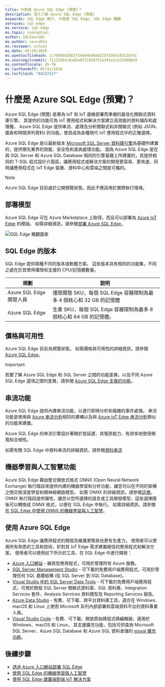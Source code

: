 ```yaml
---
title: 什麼是 Azure SQL Edge (預覽)？
description: 深入了解 Azure SQL Edge (預覽)
keywords: SQL Edge 簡介, 什麼是 SQL Edge, SQL Edge 概觀
services: sql-edge
ms.service: sql-edge
ms.topic: conceptual
author: SQLSourabh
ms.author: sourabha
ms.reviewer: sstein
ms.date: 05/19/2020
ms.openlocfilehash: 1c70950426b2f34d94bd66d2287550e19253874c
ms.sourcegitcommit: f1132db5c8ad5a0f2193d751e341e1cd31989854
ms.contentlocale: zh-TW
ms.lasthandoff: 05/31/2020
ms.locfileid: "84233157"
---
```

# <a name="what-is-azure-sql-edge-preview"></a>什麼是 Azure SQL Edge (預覽)？

Azure SQL Edge (預覽) 是專為 IoT 和 IoT 邊緣部署而準備的最佳化關聯式資料庫引擎。 其提供的功能可為 IoT 應用程式和解決方案建立高效能的資料儲存和處理層。 Azure SQL Edge 提供串流、處理及分析關聯式和非關聯式 (例如 JSON、圖表和時間序列資料) 的功能，使其成為各種現代 IoT 應用程式中的正確選擇。

Azure SQL Edge 是以最新版本 [Microsoft SQL Server 資料庫引擎](/sql/sql-server/sql-server-technical-documentation?toc=/azure/azure-sql-edge/toc.json)為基礎所建置的，提供領先業界的效能、安全性和查詢處理功能。 因為 Azure SQL Edge 是在與 SQL Server 和 Azure SQL Database 相同的引擎基礎上所建置的，其提供相同的 T-SQL 程式設計介面區，讓應用程式或解決方案的開發更容易、更快速，同時讓應用程式在 IoT Edge 裝置、資料中心和雲端之間是可攜的。

> [!NOTE]
> Azure SQL Edge 目前處於公開預覽狀態，因此不應該用於實際執行環境。

## <a name="deployment-models"></a>部署模型

Azure SQL Edge 可在 Azure Marketplace 上取得，而且可以部署為 [Azure IoT Edge](../iot-edge/about-iot-edge.md) 的模組。 如需詳細資訊，請參閱[部署 Azure SQL Edge](deploy-portal.md)。<br>

![SQL Edge 概觀圖表](media/overview/overview.png)

## <a name="editions-of-sql-edge"></a>SQL Edge 的版本

SQL Edge 提供兩種不同的版本或軟體方案。 這些版本具有相同的功能集，不同之處在於其使用權限和支援的 CPU/記憶體數量。

   |**規劃**  |**說明**  |
   |---------|---------|
   |Azure SQL Edge 開發人員  |  僅限開發 SKU，每個 SQL Edge 容器限制為最多 4 個核心和 32 GB 的記憶體  |
   |Azure SQL Edge    |  生產 SKU，每個 SQL Edge 容器限制為最多 8 個核心和 64 GB 的記憶體。 |

## <a name="pricing-and-availability"></a>價格與可用性

Azure SQL Edge 目前為預覽狀態。 如需價格與可用性的詳細資訊，請參閱 [Azure SQL Edge](https://azure.microsoft.com/services/sql-edge/)。

> [!IMPORTANT]
> 若要了解 Azure SQL Edge 和 SQL Server 之間的功能差異，以及不同 Azure SQL Edge 選項之間的差異，請參閱 [Azure SQL Edge 支援的功能](features.md)。

## <a name="streaming-capabilities"></a>串流功能  

Azure SQL Edge 提供內建串流功能，以進行即時分析和複雜的事件處理。 串流功能是使用與 [Azure 串流分析](../stream-analytics/stream-analytics-introduction.md)相同的建構以及與 [Azure IoT Edge 串流分析](../stream-analytics/stream-analytics-edge.md)類似的功能來建置。

Azure SQL Edge 的串流引擎設計著眼於低延遲、具復原能力、有效率地使用頻寬和合規性。 

如需有關 SQL Edge 中資料串流的詳細資訊，請參閱[資料串流](stream-data.md)

## <a name="machine-learning-and-artificial-intelligence-capabilities"></a>機器學習與人工智慧功能

Azure SQL Edge 藉由整合開放式格式 ONNX (Open Neural Network Exchange) 執行階段來提供內建的機器學習和分析功能，讓您可以在不同的架構之間交換深度學習和類神經網路模型。 如需 ONNX 的詳細資訊，請參閱[這裡](https://onnx.ai/)。 ONNX 執行階段提供彈性，讓您以您所選擇的語言或工具開發模型，這些選擇隨後可以轉換成 ONNX 格式，以便在 SQL Edge 中執行。 如需詳細資訊，請參閱[在 SQL Edge 中使用 ONNX 的機器學習與人工智慧](onnx-overview.md)。

## <a name="working-with-azure-sql-edge"></a>使用 Azure SQL Edge

Azure SQL Edge 讓應用程式的開發及維護更簡易也更有生產力。 使用者可以使用所有熟悉的工具和技術，針對其 IoT Edge 需求建置絕佳的應用程式和解決方案。 使用者可以使用如下所示的工具，在 SQL Edge 中進行開發：

- [Azure 入口網站](https://portal.azure.com/) - 網頁型應用程式，可用於管理所有 Azure 服務。
- [SQL Server Management Studio](/sql/ssms/download-sql-server-management-studio-ssms/) - 可下載的免費用戶端應用程式，可用於管理任何 SQL 基礎結構 (從 SQL Server 到 SQL Database)。
- [Visual Studio 中的 SQL Server Data Tools](/sql/ssdt/download-sql-server-data-tools-ssdt/) - 可下載的免費用戶端應用程式，可用於開發 SQL Server 關聯式資料庫、SQL 資料庫、Integration Services 套件、Analysis Services 資料模型及 Reporting Services 報告。
- [Azure Data Studio](/sql/azure-data-studio/what-is/) - 免費、可下載、跨平台資料庫工具，適合在 Windows、macOS 和 Linux 上使用 Microsoft 系列內部部署和雲端資料平台的資料專業人員。
- [Visual Studio Code](https://code.visualstudio.com/docs) - 免費、可下載、開放原始碼程式碼編輯器，適用於 Windows、macOS 和 Linux。 其支援擴充功能，包括可供查詢 Microsoft SQL Server、Azure SQL Database 和 Azure SQL 資料倉儲的 [mssql 擴充功能](https://aka.ms/mssql-marketplace)。


## <a name="next-steps"></a>後續步驟

- [透過 Azure 入口網站部署 SQL Edge](deploy-portal.md)
- [使用 SQL Edge 的機器學習與人工智慧](onnx-overview.md)
- [使用 SQL Edge 建置端對端 IoT 解決方案](tutorial-deploy-azure-resources.md)
